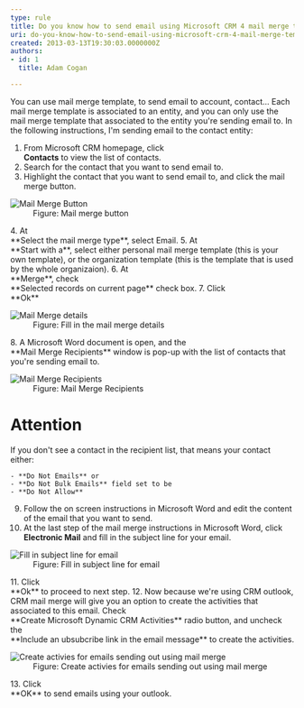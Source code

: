 ```yaml
---
type: rule
title: Do you know how to send email using Microsoft CRM 4 mail merge template?
uri: do-you-know-how-to-send-email-using-microsoft-crm-4-mail-merge-template
created: 2013-03-13T19:30:03.0000000Z
authors:
- id: 1
  title: Adam Cogan

---
```


 
You can use mail merge template, to send email to account, contact... Each mail merge template is associated to an entity, and you can only use the mail merge template that associated to the entity you're sending email to. In the following instructions, I'm sending email to the contact entity:
 
1. From Microsoft CRM homepage, click <br>      **Contacts** to view the list of contacts.
2. Search for the contact that you want to send email to.
3. Highlight the contact that you want to send email to, and click the mail merge button.
<dl class="image"><dt>
         <img src="/Communication/Rules-to-Better-CRM-Mail-Merge/PublishingImages/send-mail-merge-1.jpg" alt="Mail Merge Button">
      </dt><dd>Figure&#58; Mail merge button</dd></dl>4. At <br>      **Select the mail merge type**, select Email.
5. At <br>      **Start with a**, select either personal mail merge template (this is your own template), or the organization template (this is the template that is used by the whole organizaion).
6. At <br>      **Merge**, check <br>      **Selected records on current page** check box.
7. Click <br>      **Ok**
<dl class="image"><dt>
         <img src="/Communication/Rules-to-Better-CRM-Mail-Merge/PublishingImages/send-mail-merge-2.jpg" alt="Mail Merge details">
      </dt><dd>Figure&#58; Fill in the mail merge details</dd></dl>8. A Microsoft Word document is open, and the <br>      **Mail Merge Recipients** window is pop-up with the list of contacts that you're sending email to.
<dl class="image"><dt>
         <img src="/Communication/Rules-to-Better-CRM-Mail-Merge/PublishingImages/send-mail-merge-3.jpg" alt="Mail Merge Recipients">
      </dt><dd>Figure&#58; Mail Merge Recipients</dd></dl>

# Attention

If you don't see a contact in the recipient list, that means your contact either:

    - **Do Not Emails** or
    - **Do Not Bulk Emails** field set to be
    - **Do Not Allow**


9. Follow the on screen instructions in Microsoft Word and edit the content of the email that you want to send.
10. At the last step of the mail merge instructions in Microsoft Word, click <br>      **Electronic Mail** and fill in the subject line for your email.
<dl class="image"><dt> 
         <img src="/Communication/Rules-to-Better-CRM-Mail-Merge/PublishingImages/send-mail-merge-4.jpg" alt="Fill in subject line for email">
      </dt><dd>Figure&#58; Fill in subject line for email</dd></dl>11. Click <br>      **Ok** to proceed to next step.
12. Now because we're using CRM outlook, CRM mail merge will give you an option to create the activities that associated to this email. Check <br>      **Create Microsoft Dynamic CRM Activities** radio button, and uncheck the <br>      **Include an ubsubcribe link in the email message** to create the activities.
<dl class="image"><dt> 
         <img src="/Communication/Rules-to-Better-CRM-Mail-Merge/PublishingImages/send-mail-merge-5.jpg" alt="Create activies for emails sending out using mail merge">
      </dt><dd>Figure&#58; Create activies for emails sending out using mail merge</dd></dl>13. Click <br>      **OK** to send emails using your outlook.


